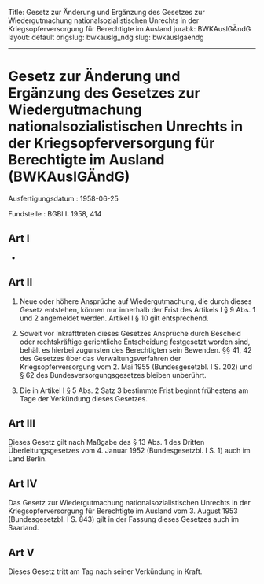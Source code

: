 Title: Gesetz zur Änderung und Ergänzung des Gesetzes zur Wiedergutmachung nationalsozialistischen
  Unrechts in der Kriegsopferversorgung für Berechtigte im Ausland
jurabk: BWKAuslGÄndG
layout: default
origslug: bwkauslg_ndg
slug: bwkauslgaendg

---

# Gesetz zur Änderung und Ergänzung des Gesetzes zur Wiedergutmachung nationalsozialistischen Unrechts in der Kriegsopferversorgung für Berechtigte im Ausland (BWKAuslGÄndG)

Ausfertigungsdatum
:   1958-06-25

Fundstelle
:   BGBl I: 1958, 414



## Art I

-


## Art II


1.  Neue oder höhere Ansprüche auf Wiedergutmachung, die durch dieses
    Gesetz entstehen, können nur innerhalb der Frist des Artikels I § 9
    Abs. 1 und 2 angemeldet werden. Artikel I § 10 gilt entsprechend.


2.  Soweit vor Inkrafttreten dieses Gesetzes Ansprüche durch Bescheid oder
    rechtskräftige gerichtliche Entscheidung festgesetzt worden sind,
    behält es hierbei zugunsten des Berechtigten sein Bewenden. §§ 41,
    42                    des Gesetzes über das Verwaltungsverfahren der
    Kriegsopferversorgung vom 2. Mai 1955 (Bundesgesetzbl. I S. 202) und §
    62 des Bundesversorgungsgesetzes bleiben unberührt.


3.  Die in Artikel I § 5 Abs. 2 Satz 3 bestimmte Frist beginnt frühestens
    am Tage der Verkündung dieses Gesetzes.





## Art III

Dieses Gesetz gilt nach Maßgabe des § 13 Abs. 1 des Dritten
Überleitungsgesetzes vom 4. Januar 1952 (Bundesgesetzbl. I S. 1) auch
im Land Berlin.


## Art IV

Das Gesetz zur Wiedergutmachung nationalsozialistischen Unrechts in
der Kriegsopferversorgung für Berechtigte im Ausland vom 3. August
1953 (Bundesgesetzbl. I S. 843) gilt in der Fassung dieses Gesetzes
auch im Saarland.


## Art V

Dieses Gesetz tritt am Tag nach seiner Verkündung in Kraft.


